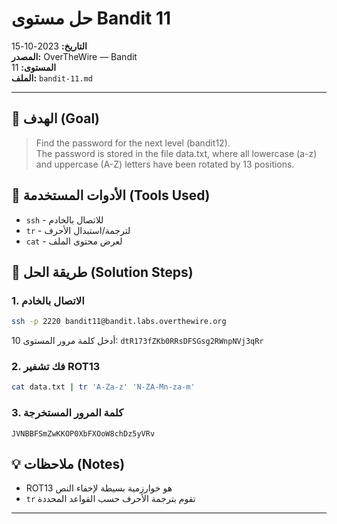 # حل مستوى Bandit 11
**التاريخ:** 2023-10-15  
**المصدر:** OverTheWire — Bandit  
**المستوى:** 11  
**الملف:** `bandit-11.md`

---

## 🎯 الهدف (Goal)
> Find the password for the next level (bandit12).  
> The password is stored in the file data.txt, where all lowercase (a-z) and uppercase (A-Z) letters have been rotated by 13 positions.

## 🔧 الأدوات المستخدمة (Tools Used)
- `ssh` - للاتصال بالخادم
- `tr` - لترجمة/استبدال الأحرف
- `cat` - لعرض محتوى الملف

## 🚀 طريقة الحل (Solution Steps)

### 1. الاتصال بالخادم
```bash
ssh -p 2220 bandit11@bandit.labs.overthewire.org
```
أدخل كلمة مرور المستوى 10: `dtR173fZKb0RRsDFSGsg2RWnpNVj3qRr`

### 2. فك تشفير ROT13
```bash
cat data.txt | tr 'A-Za-z' 'N-ZA-Mn-za-m'
```

### 3. كلمة المرور المستخرجة
```
JVNBBFSmZwKKOP0XbFXOoW8chDz5yVRv
```

## 💡 ملاحظات (Notes)
- ROT13 هو خوارزمية بسيطة لإخفاء النص
- `tr` تقوم بترجمة الأحرف حسب القواعد المحددة

---